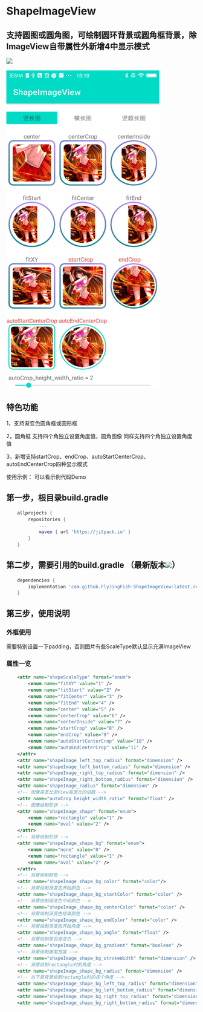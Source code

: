# ShapeImageView
## 支持圆图或圆角图，可绘制圆环背景或圆角框背景，除ImageView自带属性外新增4中显示模式

[![](https://jitpack.io/v/FlyJingFish/ShapeImageView.svg)](https://jitpack.io/#FlyJingFish/ShapeImageView)


<img src="https://github.com/FlyJingFish/ShapeImageView/blob/master/screenshot/Screenshot_2022_0902_181056.jpg" width="405px" height="842px" alt="show" />

## 特色功能
1，支持渐变色圆角框或圆形框

2，圆角框 支持四个角独立设置角度值，圆角图像 同样支持四个角独立设置角度值

3，新增支持startCrop、endCrop、autoStartCenterCrop、autoEndCenterCrop四种显示模式

使用示例：
    可以看示例代码Demo

## 第一步，根目录build.gradle

```gradle
    allprojects {
        repositories {
            ...
            maven { url 'https://jitpack.io' }
        }
    }
```
## 第二步，需要引用的build.gradle （最新版本[![](https://jitpack.io/v/FlyJingFish/ShapeImageView.svg)](https://jitpack.io/#FlyJingFish/ShapeImageView)）

```gradle
    dependencies {
        implementation 'com.github.FlyJingFish:ShapeImageView:latest.release.here'
    }
```
## 第三步，使用说明

### 外框使用

需要特别设置一下padding，否则图片有些ScaleType默认显示充满ImageView

### 属性一览

```xml
    <attr name="shapeScaleType" format="enum">
        <enum name="fitXY" value="1" />
        <enum name="fitStart" value="2" />
        <enum name="fitCenter" value="3" />
        <enum name="fitEnd" value="4" />
        <enum name="center" value="5" />
        <enum name="centerCrop" value="6" />
        <enum name="centerInside" value="7" />
        <enum name="startCrop" value="8" />
        <enum name="endCrop" value="9" />
        <enum name="autoStartCenterCrop" value="10" />
        <enum name="autoEndCenterCrop" value="11" />
    </attr>
    <attr name="shapeImage_left_top_radius" format="dimension" />
    <attr name="shapeImage_left_bottom_radius" format="dimension" />
    <attr name="shapeImage_right_top_radius" format="dimension" />
    <attr name="shapeImage_right_bottom_radius" format="dimension" />
    <attr name="shapeImage_radius" format="dimension" />
    <!-- 图像高宽比是View高宽比的倍数 -->
    <attr name="autoCrop_height_width_ratio" format="float" />
    <!-- 图像绘制形状 -->
    <attr name="shapeImage_shape" format="enum">
        <enum name="rectangle" value="1" />
        <enum name="oval" value="2" />
    </attr>
    <!-- 背景绘制形状 -->
    <attr name="shapeImage_shape_bg" format="enum">
        <enum name="none" value="0" />
        <enum name="rectangle" value="1" />
        <enum name="oval" value="2" />
    </attr>
    <!-- 背景绘制颜色 -->
    <attr name="shapeImage_shape_bg_color" format="color"/>
    <!-- 背景绘制渐变色开始颜色 -->
    <attr name="shapeImage_shape_bg_startColor" format="color" />
    <!-- 背景绘制渐变色中间颜色 -->
    <attr name="shapeImage_shape_bg_centerColor" format="color" />
    <!-- 背景绘制渐变色结束颜色 -->
    <attr name="shapeImage_shape_bg_endColor" format="color" />
    <!-- 背景绘制渐变色开始角度 -->
    <attr name="shapeImage_shape_bg_angle" format="float" />
    <!-- 背景绘制是否渐变色 -->
    <attr name="shapeImage_shape_bg_gradient" format="boolean" />
    <!-- 背景绘制画笔宽度 -->
    <attr name="shapeImage_shape_bg_strokeWidth" format="dimension" />
    <!-- 背景绘制rectangle时的角度 -->
    <attr name="shapeImage_shape_bg_radius" format="dimension" />
    <!-- 以下是背景绘制rectangle时的各个角度 -->
    <attr name="shapeImage_shape_bg_left_top_radius" format="dimension" />
    <attr name="shapeImage_shape_bg_left_bottom_radius" format="dimension" />
    <attr name="shapeImage_shape_bg_right_top_radius" format="dimension" />
    <attr name="shapeImage_shape_bg_right_bottom_radius" format="dimension" />
```


